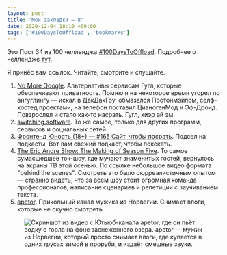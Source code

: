```yaml
---
layout: post
title: 'Мои закладки — 8'
date: 2020-12-04 18:10 +09:00
tags: ['#100DaysToOffload', 'bookmarks']
---
```


Это Пост 34 из 100 челленджа [#100DaysToOffload](/tags/#100daystooffload). Подробнее о челлендже [тут](/100-days-to-offload).

Я принёс вам ссылок. Читайте, смотрите и слушайте.

1. [No More Google](https://nomoregoogle.com/). Альтернативы сервисам Гугл, которые обеспечивают приватность. Помню я на некоторое время угорел по ангуглингу — искал в ДакДакГоу, обмазался Протонмэйлом, селф-хостед проектами, на телефон поставил ЦианогенМод и Эф-Дроид. Повзрослел и стало как-то насрать. Гугл, хиэр ай эм.
2. [switching.software](https://swiso.org/). То же самое, только для других программ, сервисов и социальных сетей.
3. [Фронтенд Юность (18+) — #165 Сайт, чтобы посрать](https://overcast.fm/+JTYcNj8kI). Подсел на подкасты. Вот вам свежий подкаст, чтобы покекать.
3. [The Eric Andre Show: The Making of Season Five](https://www.youtube.com/watch?v=nyGwr3UXEX8). То самое сумасшедшее ток-шоу, где мучают знаменитых гостей, вернулось на экраны ТВ этой осенью. По ссылке небольшое видео формата "behind the scenes". Смотреть это было сюрреалистичным опытом — странно видеть, что за всем шоу стоит огромная команда профессионалов, написание сценариев и репетиции с заучиванием текста.
4. [apetor](https://www.youtube.com/user/apetor). Прикольный канал мужика из Норвегии. Снимает влоги, которые не скучно смотреть.

<figure>
  <img src="/images/bookmarks-8/apetor.jpg" data-action="zoom" alt="Скриншот из видео с Ютьюб-канала apetor, где он пьёт водку с горла на фоне заснеженного озера. apetor — мужик из Норвегии, который просто снимает влоги, где купается в одних трусах зимой в проруби, и издаёт смешные звуки.">
</figure>
